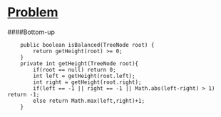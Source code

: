 # [Problem](https://leetcode.com/problems/balanced-binary-tree/)

####Bottom-up
````
    public boolean isBalanced(TreeNode root) {
        return getHeight(root) >= 0;
    }
    private int getHeight(TreeNode root){
        if(root == null) return 0;
        int left = getHeight(root.left);
        int right = getHeight(root.right);
        if(left == -1 || right == -1 || Math.abs(left-right) > 1) return -1;
        else return Math.max(left,right)+1;
    }
````

